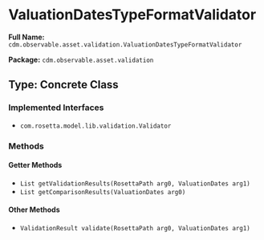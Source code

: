 # ValuationDatesTypeFormatValidator

**Full Name:** `cdm.observable.asset.validation.ValuationDatesTypeFormatValidator`

**Package:** `cdm.observable.asset.validation`

## Type: Concrete Class

### Implemented Interfaces

- `com.rosetta.model.lib.validation.Validator`

### Methods

#### Getter Methods

- `List getValidationResults(RosettaPath arg0, ValuationDates arg1)`
- `List getComparisonResults(ValuationDates arg0)`

#### Other Methods

- `ValidationResult validate(RosettaPath arg0, ValuationDates arg1)`

